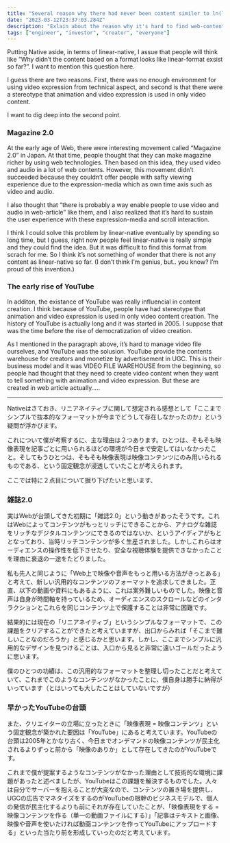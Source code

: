 ```yaml
---
title: "Several reason why there had never been content similer to ln(linaer-native) so far."
date: "2023-03-12T23:37:03.284Z"
description: "Exlain about the reason why it's hard to find web-content like linear-native and why I could build Native for the first time. なぜ今までリニアネイティブやNativeに似たものがなかったのか、いくつかの理由を考察しています。"
tags: ["engineer", "investor", "creator", "everyone"]
---
```


Putting Native aside, in terms of linear-native, I assue that people will think like “Why didn’t the content based on a format looks like linear-format exsist so far?”. I want to mention this question here.

I guess there are two reasons. First, there was no enough environment for using video expression from technical aspect, and second is that there were a stereotype that animation and video expression is used in only video content.

I want to dig deep into the second  point.

### Magazine 2.0

At the early age of Web, there were interesting movement called “Magazine 2.0” in Japan. At that time, people thought that they can make magazine richer by using web technologies. Then based on this idea, they used video and audio in a lot of web contents. However, this movement didn’t succeeded because they couldn’t offer people with safty viewing experience due to the expression-media which as own time axis such as video and audio. 

I also thought that “there is probably a way enable people to use video and audio in web-article” like them, and I also realized that it’s hard to sustain the user experience with these expression-media and scroll interaction.

I think I could solve this problem by linear-native eventually by spending so long time, but I guess, right now people feel linear-native is really simple and they could find the idea. But it was difficult to find this format from scrach for me. So I think it’s not something of wonder that there is not any content as linear-native so far. (I don’t think I’m genius, but.. you know? I’m proud of this invention.)

### The early rise of YouTube

In additon, the existance of YouTube was really influencial in content creation. I think because of YouTube, people have had stereotype that animation and video expression is used in only video content creation. The history of YouTube is actually long and it was started in 2005. I suppose that was the time before the rise of democratization of video creation.

As I mentioned in the paragraph above, it’s hard to manage video file ourselves, and YouTube was the solusion. YouTube provide the contents warehouse for creators and monetize by advertisement in UGC. This is their business model and it was VIDEO FILE WAREHOUSE from the beginning, so people had thought that they need to create video content when they want to tell something with animation and video expression. But these are created in web article actually…..

---

Nativeはさておき、リニアネイティブに関して想定される感想として「ここまでシンプルで抜本的なフォーマットが今までどうして存在しなかったのか」という疑問が浮かびます。

これについて僕が考察するに、主な理由は２つあります。ひとつは、そもそも映像表現を記事ごとに用いられるほどの環境が今日まで安定してはいなかったこと。そしてもうひとつは、そもそも映像表現は映像コンテンツにのみ用いられるものである、という固定観念が浸透していたことが考えられます。

ここでは特に２点目について掘り下げたいと思います、

### 雑誌2.0

実はWebが台頭してきた初期に「雑誌2.0」という動きがあったそうです。これはWebによってコンテンツがもっとリッチにできることから、アナログな雑誌をリッチなデジタルコンテンツにできるのではないか、というアイディアがもととなっており、当時リッチコンテンツが多く生産されました。しかしこれらはオーディエンスの操作性を低下させたり、安全な視聴体験を提供できなかったことを理由に衰退の一途をたどりました。

私も先人と同じように「Web上で映像や音声をもっと用いる方法がきっとある」と考えて、新しい汎用的なコンテンツのフォーマットを追求してきました。正直、以下の動画や資料にもあるように、これは案外難しいものでした。映像と音声は自身が時間軸を持っているため、オーディエンスのスクロールなどのインタラクションとこれらを同じコンテンツ上で保護することは非常に困難です。

結果的には現在の「リニアネイティブ」というシンプルなフォーマットで、この課題をクリアすることができたと考えていますが、出口からみれば「そこまで難しいことなのだろうか」と感じるかと思います。しかし、ここまでシンプルに汎用的なデザインを見つけることは、入口から見ると非常に遠いゴールだったように思います。

僕のひとつの功績は、この汎用的なフォーマットを整理し切ったことだと考えていて、これまでこのようなコンテンツがなかったことに、僕自身は勝手に納得がいっています（とはいっても大したことはしていないですが）

### 早かったYouTubeの台頭

また、クリエイターの立場に立ったときに「映像表現 = 映像コンテンツ」という固定観念が築かれた要因は「YouTube」にあると考えています。YouTubeの台頭は2005年とかなり古く、今日までオンデマンドの映像コンテンツが民主化されるよりずっと前から「映像のありか」として存在してきたのがYouTubeです。

これまで僕が提案するようなコンテンツがなかった理由として技術的な環境に課題があったと述べましたが、YouTubeはこの課題を解決するものでした。人々は自分でサーバーを抱えることが大変なので、コンテンツの置き場を提供し、UGCの広告でマネタイズをするのがYouTubeの根幹のビジネスモデルで、個人の発信が民主化するよりも前にそれが存在していたことが、「映像表現をする = 映像コンテンツを作る（単一の動画ファイルにする）」「記事はテキストと画像、映像や音声を使いたければ動画コンテンツを作ってYouTubeにアップロードする」といった当たり前を形成していったのだと考えています。